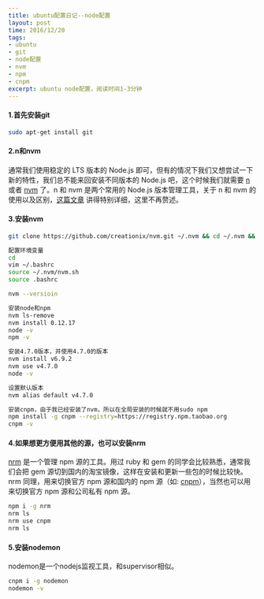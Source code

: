 ```yaml
---
title: ubuntu配置日记--node配置
layout: post
time: 2016/12/20
tags:
- ubuntu
- git
- node配置
- nvm
- npm
- cnpm
excerpt: ubuntu node配置，阅读时间1-3分钟
---
```


#### 1.首先安装git ####

```Bash
sudo apt-get install git
```

#### 2.n和nvm ####

通常我们使用稳定的 LTS 版本的 Node.js 即可，但有的情况下我们又想尝试一下新的特性，我们总不能来回安装不同版本的 Node.js 吧，这个时候我们就需要 [n](https://github.com/tj/n) 或者 [nvm](https://github.com/creationix/nvm) 了。n 和 nvm 是两个常用的 Node.js 版本管理工具，关于 n 和 nvm 的使用以及区别，[这篇文章](http://taobaofed.org/blog/2015/11/17/nvm-or-n/) 讲得特别详细，这里不再赘述。

#### 3.安装nvm ####
```Bash
git clone https://github.com/creationix/nvm.git ~/.nvm && cd ~/.nvm && git checkout `git describe --abbrev=0 --tags`

配置环境变量
cd
vim ~/.bashrc
source ~/.nvm/nvm.sh
source .bashrc

nvm --versioin

安装node和npm
nvm ls-remove
nvm install 0.12.17
node -v
npm -v

安装4.7.0版本，并使用4.7.0的版本
nvm install v6.9.2
nvm use v4.7.0
node -v

设置默认版本
nvm alias default v4.7.0

安装cnpm，由于我已经安装了nvm，所以在全局安装的时候就不用sudo npm
npm install -g cnpm --registry=https://registry.npm.taobao.org
cnpm -v

```

#### 4.如果想更方便用其他的源，也可以安装nrm ####

[nrm](https://github.com/Pana/nrm) 是一个管理 npm 源的工具。用过 ruby 和 gem 的同学会比较熟悉，通常我们会把 gem 源切到国内的淘宝镜像，这样在安装和更新一些包的时候比较快。nrm 同理，用来切换官方 npm 源和国内的 npm 源（如: [cnpm](http://cnpmjs.org/)），当然也可以用来切换官方 npm 源和公司私有 npm 源。

``` Bash
npm i -g nrm
nrm ls
nrm use cnpm
nrm ls
```
#### 5.安装nodemon ####

nodemon是一个nodejs监视工具，和supervisor相似。

```Bash
cnpm i -g nodemon
nodemon -v
```
